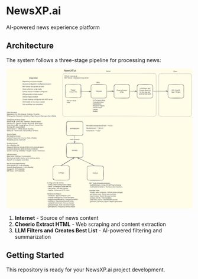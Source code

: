 # NewsXP.ai

AI-powered news experience platform

## Architecture

The system follows a three-stage pipeline for processing news:

![Architecture Diagram](./Architecture.excalidraw.svg)

1. **Internet** - Source of news content
2. **Cheerio Extract HTML** - Web scraping and content extraction
3. **LLM Filters and Creates Best List** - AI-powered filtering and summarization

## Getting Started

This repository is ready for your NewsXP.ai project development.

